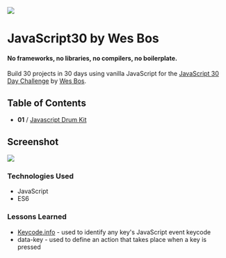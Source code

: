 ![](https://javascript30.com/images/JS3-social-share.png)

# JavaScript30 by Wes Bos

#### No frameworks, no libraries, no compilers, no boilerplate.

Build 30 projects in 30 days using vanilla JavaScript for the [JavaScript 30 Day Challenge](https://JavaScript30.com) by [Wes Bos](http://wesbos.com).

## Table of Contents

- **01** / [Javascript Drum Kit](https://celina.github.io/javascript30/01%20-%20JavaScript%20Drum%20Kit)

## Screenshot
![](https://celina.github.io/javascript30/01%20-%20JavaScript%20Drum%20Kit/img/image-1.png)


### Technologies Used
- JavaScript
- ES6

### Lessons Learned
- [Keycode.info](http://keycode.info/) - used to identify any key's JavaScript event keycode
- data-key - used to define an action that takes place when a key is pressed
